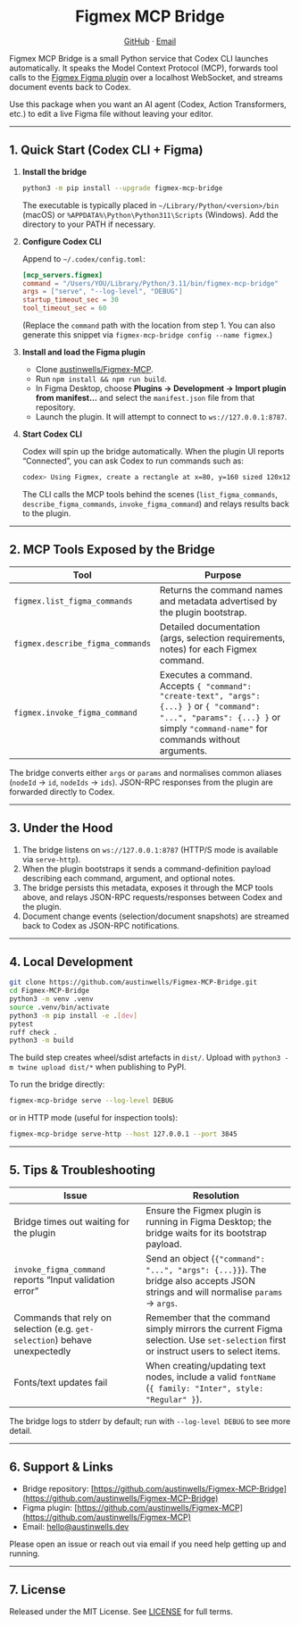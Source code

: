 <div align="center">

# Figmex MCP Bridge

[GitHub](https://github.com/austinwells/Figmex-MCP-Bridge) · [Email](mailto:hello@austinwells.dev)

</div>

Figmex MCP Bridge is a small Python service that Codex CLI launches automatically. It speaks the Model Context Protocol (MCP), forwards tool calls to the [Figmex Figma plugin](https://github.com/austinwells/Figmex-MCP) over a localhost WebSocket, and streams document events back to Codex.

Use this package when you want an AI agent (Codex, Action Transformers, etc.) to edit a live Figma file without leaving your editor.

---

## 1. Quick Start (Codex CLI + Figma)

1. **Install the bridge**

   ```bash
   python3 -m pip install --upgrade figmex-mcp-bridge
   ```

   The executable is typically placed in `~/Library/Python/<version>/bin` (macOS) or `%APPDATA%\Python\Python311\Scripts` (Windows). Add the directory to your PATH if necessary.

2. **Configure Codex CLI**

   Append to `~/.codex/config.toml`:

   ```toml
   [mcp_servers.figmex]
   command = "/Users/YOU/Library/Python/3.11/bin/figmex-mcp-bridge"
   args = ["serve", "--log-level", "DEBUG"]
   startup_timeout_sec = 30
   tool_timeout_sec = 60
   ```

   (Replace the `command` path with the location from step 1. You can also generate this snippet via `figmex-mcp-bridge config --name figmex`.)

3. **Install and load the Figma plugin**

   - Clone [austinwells/Figmex-MCP](https://github.com/austinwells/Figmex-MCP).
   - Run `npm install && npm run build`.
   - In Figma Desktop, choose **Plugins → Development → Import plugin from manifest…** and select the `manifest.json` file from that repository.
   - Launch the plugin. It will attempt to connect to `ws://127.0.0.1:8787`.

4. **Start Codex CLI**

   Codex will spin up the bridge automatically. When the plugin UI reports “Connected”, you can ask Codex to run commands such as:

   ```bash
   codex> Using Figmex, create a rectangle at x=80, y=160 sized 120x120 with a blue fill.
   ```

   The CLI calls the MCP tools behind the scenes (`list_figma_commands`, `describe_figma_commands`, `invoke_figma_command`) and relays results back to the plugin.

---

## 2. MCP Tools Exposed by the Bridge

| Tool | Purpose |
| ---- | ------- |
| `figmex.list_figma_commands` | Returns the command names and metadata advertised by the plugin bootstrap. |
| `figmex.describe_figma_commands` | Detailed documentation (args, selection requirements, notes) for each Figmex command. |
| `figmex.invoke_figma_command` | Executes a command. Accepts `{ "command": "create-text", "args": {...} }` or `{ "command": "...", "params": {...} }` or simply `"command-name"` for commands without arguments. |

The bridge converts either `args` or `params` and normalises common aliases (`nodeId` → `id`, `nodeIds` → `ids`). JSON-RPC responses from the plugin are forwarded directly to Codex.

---

## 3. Under the Hood

1. The bridge listens on `ws://127.0.0.1:8787` (HTTP/S mode is available via `serve-http`).
2. When the plugin bootstraps it sends a command-definition payload describing each command, argument, and optional notes.
3. The bridge persists this metadata, exposes it through the MCP tools above, and relays JSON-RPC requests/responses between Codex and the plugin.
4. Document change events (selection/document snapshots) are streamed back to Codex as JSON-RPC notifications.

---

## 4. Local Development

```bash
git clone https://github.com/austinwells/Figmex-MCP-Bridge.git
cd Figmex-MCP-Bridge
python3 -m venv .venv
source .venv/bin/activate
python3 -m pip install -e .[dev]
pytest
ruff check .
python3 -m build
```

The build step creates wheel/sdist artefacts in `dist/`. Upload with `python3 -m twine upload dist/*` when publishing to PyPI.

To run the bridge directly:

```bash
figmex-mcp-bridge serve --log-level DEBUG
```

or in HTTP mode (useful for inspection tools):

```bash
figmex-mcp-bridge serve-http --host 127.0.0.1 --port 3845
```

---

## 5. Tips & Troubleshooting

| Issue | Resolution |
| ----- | ---------- |
| Bridge times out waiting for the plugin | Ensure the Figmex plugin is running in Figma Desktop; the bridge waits for its bootstrap payload. |
| `invoke_figma_command` reports “Input validation error” | Send an object (`{"command": "...", "args": {...}}`). The bridge also accepts JSON strings and will normalise `params` → `args`. |
| Commands that rely on selection (e.g. `get-selection`) behave unexpectedly | Remember that the command simply mirrors the current Figma selection. Use `set-selection` first or instruct users to select items. |
| Fonts/text updates fail | When creating/updating text nodes, include a valid `fontName` (`{ family: "Inter", style: "Regular" }`). |

The bridge logs to stderr by default; run with `--log-level DEBUG` to see more detail.

---

## 6. Support & Links

- Bridge repository: [https://github.com/austinwells/Figmex-MCP-Bridge](https://github.com/austinwells/Figmex-MCP-Bridge)
- Figma plugin: [https://github.com/austinwells/Figmex-MCP](https://github.com/austinwells/Figmex-MCP)
- Email: [hello@austinwells.dev](mailto:hello@austinwells.dev)

Please open an issue or reach out via email if you need help getting up and running.

---

## 7. License

Released under the MIT License. See [LICENSE](LICENSE) for full terms.
